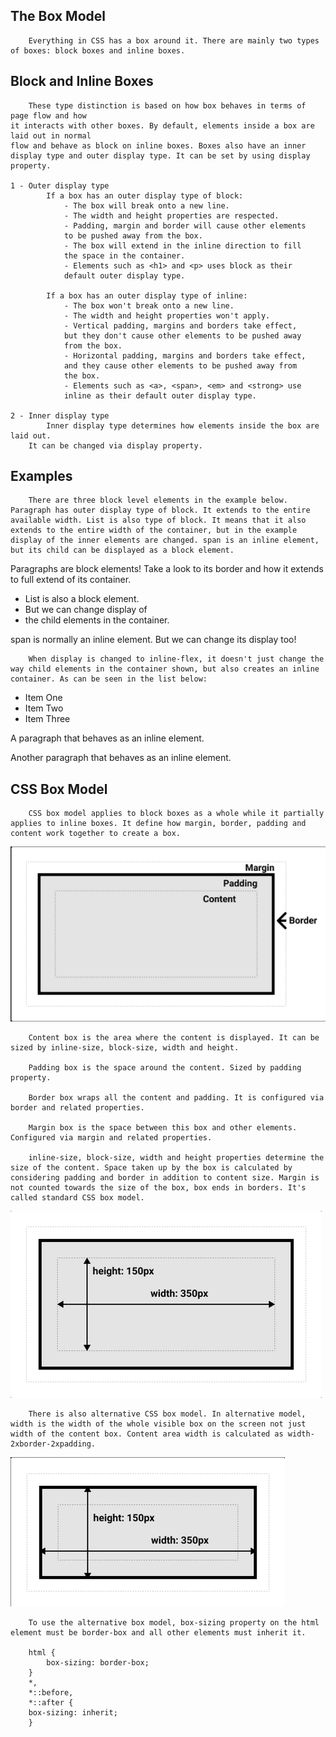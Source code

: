 <link rel="stylesheet" href="box-model.css" type="text/css">

## The Box Model
        Everything in CSS has a box around it. There are mainly two types of boxes: block boxes and inline boxes. 

## Block and Inline Boxes
        These type distinction is based on how box behaves in terms of page flow and how
    it interacts with other boxes. By default, elements inside a box are laid out in normal
    flow and behave as block on inline boxes. Boxes also have an inner display type and outer display type. It can be set by using display property.

    1 - Outer display type
            If a box has an outer display type of block:
                - The box will break onto a new line.
                - The width and height properties are respected.
                - Padding, margin and border will cause other elements
                to be pushed away from the box.
                - The box will extend in the inline direction to fill
                the space in the container.
                - Elements such as <h1> and <p> uses block as their
                default outer display type.

            If a box has an outer display type of inline:
                - The box won't break onto a new line.
                - The width and height properties won't apply.
                - Vertical padding, margins and borders take effect,
                but they don't cause other elements to be pushed away
                from the box.
                - Horizontal padding, margins and borders take effect,
                and they cause other elements to be pushed away from 
                the box.
                - Elements such as <a>, <span>, <em> and <strong> use
                inline as their default outer display type.

    2 - Inner display type
            Inner display type determines how elements inside the box are laid out.
        It can be changed via display property.

## Examples
        There are three block level elements in the example below. Paragraph has outer display type of block. It extends to the entire available width. List is also type of block. It means that it also extends to the entire width of the container, but in the example display of the inner elements are changed. span is an inline element, but its child can be displayed as a block element.

<p class="block-example">
    Paragraphs are block elements! Take a look to its border and how it extends to full extend of its container.
</p>
<ul class="block-example">
    <li>List is also a block element. </li>
    <li>But we can change display of </li>
    <li>the child elements in the container.</li>
</ul>
<p class="block-example">span is normally an <span class="block">inline</span> element. <span>But we can change its display too!</span></p>

        When display is changed to inline-flex, it doesn't just change the way child elements in the container shown, but also creates an inline container. As can be seen in the list below:

<ul class="inline-example">
    <li>Item One</li>
    <li>Item Two</li>
    <li>Item Three</li>
</ul>
<p class="inline">A paragraph that behaves as an inline element.</p>
<p class="inline">Another paragraph that behaves as an inline element.</p>

## CSS Box Model
        CSS box model applies to block boxes as a whole while it partially applies to inline boxes. It define how margin, border, padding and content work together to create a box.

<img src="box-model.png">

        Content box is the area where the content is displayed. It can be sized by inline-size, block-size, width and height.

        Padding box is the space around the content. Sized by padding property.

        Border box wraps all the content and padding. It is configured via border and related properties.

        Margin box is the space between this box and other elements. Configured via margin and related properties.

        inline-size, block-size, width and height properties determine the size of the content. Space taken up by the box is calculated by considering padding and border in addition to content size. Margin is not counted towards the size of the box, box ends in borders. It's called standard CSS box model.

<img src="standard-css-box-model.png">

        There is also alternative CSS box model. In alternative model, width is the width of the whole visible box on the screen not just width of the content box. Content area width is calculated as width-2xborder-2xpadding.

<img src="alternative-css-box-model.png">

        To use the alternative box model, box-sizing property on the html element must be border-box and all other elements must inherit it.

        html {
            box-sizing: border-box;
        }
        *,
        *::before,
        *::after {
        box-sizing: inherit;
        }
